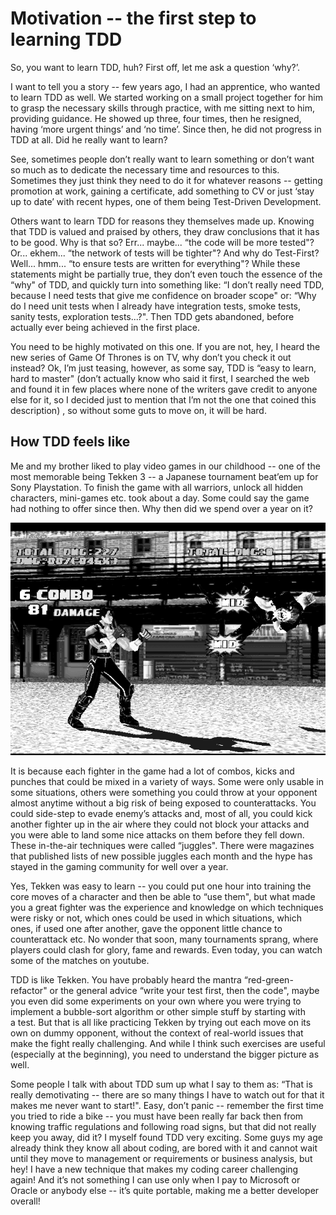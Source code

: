Motivation -- the first step to learning TDD
===========================================

So, you want to learn TDD, huh? First off, let me ask a question ‘why?’.

I want to tell you a story -- few years ago, I had an apprentice, who wanted to learn TDD as well. We started working on a small project together for him to grasp the necessary skills through practice, with me sitting next to him, providing guidance. He showed up three, four times, then he resigned, having ‘more urgent things’ and ‘no time’. Since then, he did not progress in TDD at all. Did he really want to learn?

See, sometimes people don’t really want to learn something or don’t want so much as to dedicate the necessary time and resources to this. Sometimes they just think they need to do it for whatever reasons -- getting promotion at work, gaining a certificate, add something to CV or just ‘stay up to date’ with recent hypes, one of them being Test-Driven Development. 

Others want to learn TDD for reasons they themselves made up. Knowing that TDD is valued and praised by others, they draw conclusions that it has to be good. Why is that so? Err... maybe... “the code will be more tested"? Or... ekhem... “the network of tests will be tighter"? And why do Test-First? Well... hmm... “to ensure tests are written for everything"? While these statements might be partially true, they don’t even touch the essence of the “why" of TDD, and quickly turn into something like: “I don’t really need TDD, because I need tests that give me confidence on broader scope" or: “Why do I need unit tests when I already have integration tests, smoke tests, sanity tests, exploration tests...?". Then TDD gets abandoned, before actually ever being achieved in the first place.

You need to be highly motivated on this one. If you are not, hey, I heard the new series of Game Of Thrones is on TV, why don’t you check it out instead? Ok, I’m just teasing, however, as some say, TDD is “easy to learn, hard to master" (don’t actually know who said it first, I searched the web and found it in few places where none of the writers gave credit to anyone else for it, so I decided just to mention that I’m not the one that coined this description) , so without some guts to move on, it will be hard.

How TDD feels like
------------------

Me and my brother liked to play video games in our childhood -- one of the most memorable being Tekken 3 -- a Japanese tournament beat’em up for Sony Playstation. To finish the game with all warriors, unlock all hidden characters, mini-games etc. took about a day. Some could say the game had nothing to offer since then. Why then did we spend over a year
on it?

![Tekken3](images/Tekken3-gray.png)

It is because each fighter in the game had a lot of combos, kicks and punches that could be mixed in a variety of ways. Some were only usable in some situations, others were something you could throw at your opponent almost anytime without a big risk of being exposed to counterattacks. You could side-step to evade enemy’s attacks and, most of all, you could kick another fighter up in the air where they could not block your attacks and you were able to land some nice attacks on them before they fell down. These in-the-air techniques were called “juggles". There were magazines that published lists of new possible juggles each month and the hype has stayed in the gaming community for well over a year.

Yes, Tekken was easy to learn -- you could put one hour into training the core moves of a character and then be able to “use them", but what made you a great fighter was the experience and knowledge on which techniques were risky or not, which ones could be used in which situations, which ones, if used one after another, gave the opponent little chance to counterattack etc. No wonder that soon, many tournaments sprang, where players could clash for glory, fame and rewards. Even today, you can watch some of the matches on youtube.

TDD is like Tekken. You have probably heard the mantra “red-green-refactor" or the general advice “write your test first, then the code", maybe you even did some experiments on your own where you were trying to implement a bubble-sort algorithm or other simple stuff by starting with a test. But that is all like practicing Tekken by trying out each move on its own on dummy opponent, without the context of real-world issues that make the fight really challenging. And while I think such exercises are useful (especially at the beginning), you need to understand the bigger picture as well.

Some people I talk with about TDD sum up what I say to them as: “That is really demotivating -- there are so many things I have to watch out for that it makes me never want to start!". Easy, don’t panic -- remember the first time you tried to ride a bike -- you must have been really far back then from knowing traffic regulations and following road signs, but that did not really keep you away, did it? I myself found TDD very exciting. Some guys my age already think they know all about coding, are bored with it and cannot wait until they move to management or requirements or business analysis, but hey! I have a new technique that makes my coding career challenging again! And it’s not something I can use only when I pay to Microsoft or Oracle or anybody else -- it’s quite portable, making me a better developer overall!
